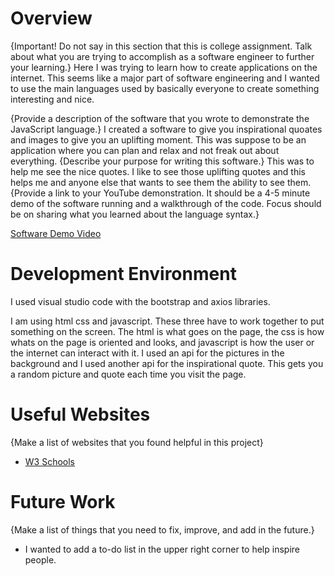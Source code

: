 # Overview

{Important! Do not say in this section that this is college assignment. Talk about what you are trying to accomplish as a software engineer to further your learning.}
Here I was trying to learn how to create applications on the internet. This seems like a major part of software engineering and I wanted to use the main languages used by basically everyone to create something interesting and nice.

{Provide a description of the software that you wrote to demonstrate the JavaScript language.}
I created a software to give you inspirational quoates and images to give you an uplifting moment. This was suppose to be an application where you can plan and relax and not freak out about everything.
{Describe your purpose for writing this software.}
This was to help me see the nice quotes. I like to see those uplifting quotes and this helps me and anyone else that wants to see them the ability to see them.
{Provide a link to your YouTube demonstration. It should be a 4-5 minute demo of the software running and a walkthrough of the code. Focus should be on sharing what you learned about the language syntax.}

[Software Demo Video](https://somup.com/c0623zBBE3)

# Development Environment

I used visual studio code with the bootstrap and axios libraries.

I am using html css and javascript. These three have to work together to put something on the screen. The html is what goes on the page, the css is how whats on the page is oriented and looks, and javascript is how the user or the internet can interact with it. I used an api for the pictures in the background and I used another api for the inspirational quote. This gets you a random picture and quote each time you visit the page.

# Useful Websites

{Make a list of websites that you found helpful in this project}

- [W3 Schools](https://www.w3schools.com/js/)

# Future Work

{Make a list of things that you need to fix, improve, and add in the future.}

- I wanted to add a to-do list in the upper right corner to help inspire people. 